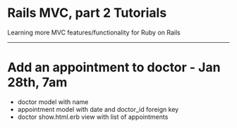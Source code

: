 # Rails MVC, part 2 Tutorials

Learning more MVC features/functionality for Ruby on Rails

---

# Add an appointment to doctor - Jan 28th, 7am

  - doctor model with name
  - appointment model with date and doctor_id foreign key
  - doctor show.html.erb view with list of appointments